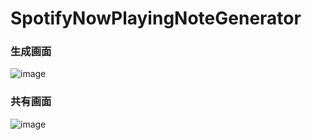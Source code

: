 # SpotifyNowPlayingNoteGenerator
### 生成画面
![image](https://i.imgur.com/uqe5Vg2.png)
### 共有画面
![image](https://i.imgur.com/fF8Uxby.png)
